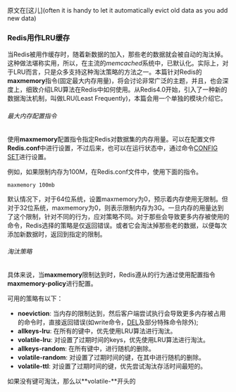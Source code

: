 原文在[这儿](often it is handy to let it automatically evict old data as you add new data)

### Redis用作LRU缓存
当Redis被用作缓存时，随着新数据的加入，那些老的数据就会被自动的淘汰掉。这种做法堪称实用，所以，在主流的*memcached*系统中，已默认化。实际上，对于LRU而言，只是众多支持这种淘汰策略的方法之一。本篇针对Redis的**maxmemory**指令(固定最大内存用量)，将会讨论非常广泛的主题，并且，也会深度上，细致介绍LRU算法在Redis中如何使用。从Redis4.0开始，引入了一种新的数据淘汰机制，叫做LRU(Least Frequently)，本篇会用一个单独的模块介绍它。

###### 最大内存配置指令
使用**maxmemory**配置指令指定Redis对数据集的内存用量。可以在配置文件**Redis.conf**中进行设置，不过后来，也可以在运行状态中，通过命令[CONFIG SET](https://redis.io/commands/config-set)进行设置。

例如，如果限制内存为100M，在Redis.conf文件中，使用下面的指令。

    maxmemory 100mb
默认情况下，对于64位系统，设置maxmemory为0，预示着内存使用无限制。但对于32位系统，maxmemory为0，则表示限制内存为3G。一旦内存的用量达到了这个限制，针对不同的行为，应对策略不同。对于那些会导致更多内存被使用的命令，Redis选择的策略是仅返回错误。或者它会淘汰掉那些老的数据，以便每次添加新数据时，返回到指定的限制。
###### 淘汰策略
具体来说，当**maxmemory**限制达到时，Redis遵从的行为通过使用配置指令**maxmemory-policy**进行配置。

可用的策略有以下：
  * **noeviction**: 当内存的限制达到，然后客户端尝试执行会导致更多内存被占用的命令时，直接返回错误(如write命令，[DEL](https://redis.io/commands/del)及部分特殊命令除外);
  * **allkeys-lru**: 在所有的键中，优先使用LRU算法进行淘汰。
  * **volatile-lru**: 对设置了过期时间的keys，优先使用LRU算法进行淘汰。
  * **allkeys-random**: 在所有键中，进行随机的删除。
  * **volatile-random**: 对设置了过期时间的键，在其中进行随机的删除。
  * **volatile-ttl**: 对设置了过期时间的键，优先尝试淘汰存活时间最短的。

如果没有键可淘汰，那么以**volatile-**开头的
